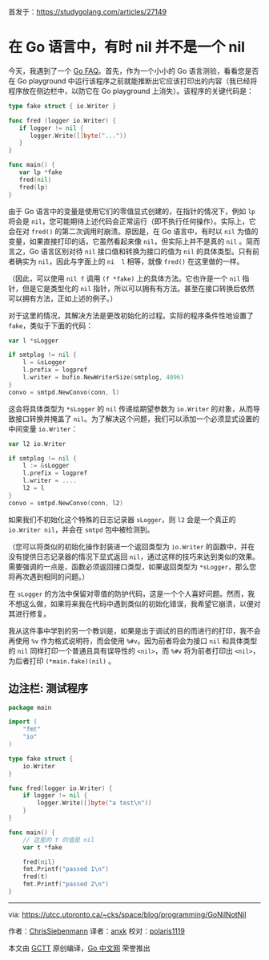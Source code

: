 首发于：https://studygolang.com/articles/27149

# 在 Go 语言中，有时 nil 并不是一个 nil

今天，我遇到了一个 [Go FAQ](http://golang.org/doc/faq#nil_error)。首先，作为一个小小的 Go 语言测验，看看您是否在 Go playground 中运行该程序之前就能推断出它应该打印出的内容（我已经将程序放在侧边栏中，以防它在 Go playground 上消失）。该程序的关键代码是：

```go
type fake struct { io.Writer }

func fred (logger io.Writer) {
   if logger != nil {
      logger.Write([]byte("..."))
   }
}

func main() {
   var lp *fake
   fred(nil)
   fred(lp)
}
```

由于 Go 语言中的变量是使用它们的零值显式创建的，在指针的情况下，例如 `lp` 将会是 `nil`，您可能期待上述代码会正常运行（即不执行任何操作）。实际上，它会在对 `fred()` 的第二次调用时崩溃。原因是，在 Go 语言中，有时以 `nil` 为值的变量，如果直接打印的话，它虽然看起来像 `nil`，但实际上并不是真的 `nil` 。简而言之，Go 语言区别对待 `nil` 接口值和转换为接口的值为 `nil` 的具体类型。只有前者确实为 `nil`，因此与字面上的 `ni ​​ l` 相等，就像 `fred()` 在这里做的一样。

（因此，可以使用 `nil f` 调用 `(f *fake)` 上的具体方法。它也许是一个 `nil` 指针，但是它是类型化的 `nil` 指针，所以可以拥有有方法。甚至在接口转换后依然可以拥有方法，正如上述的例子。）

对于这里的情况，其解决方法是更改​​初始化的过程。实际的程序条件性地设置了 `fake`，类似于下面的代码：

```go
var l *sLogger

if smtplog != nil {
    l = &sLogger
    l.prefix = logpref
    l.writer = bufio.NewWriterSize(smtplog, 4096)
}
convo = smtpd.NewConvo(conn, l)
```

这会将具体类型为 `*sLogger` 的 `nil` 传递给期望参数为 `io.Writer` 的对象，从而导致接口转换并掩盖了 `nil`。为了解决这个问题，我们可以添加一个必须显式设置的中间变量 `io.Writer`：

```go
var l2 io.Writer

if smtplog != nil {
    l := &sLogger
    l.prefix = logpref
    l.writer = ....
    l2 = l
}
convo = smtpd.NewConvo(conn, l2)

```

如果我们不初始化这个特殊的日志记录器 `sLogger`，则 `l2` 会是一个真正的 `io.Writer nil`，并会在 `smtpd` 包中被检测到。

（您可以将类似的初始化操作封装进一个返回类型为 `io.Writer` 的函数中，并在没有提供日志记录器的情况下显式返回 `nil`，通过这样的技巧来达到类似的效果。需要强调的一点是，函数必须返回接口类型，如果返回类型为 `*sLogger`，那么您将再次遇到相同的问题。）

在 `sLogger` 的方法中保留对零值的防护代码，这是一个个人喜好问题。然而，我不想这么做，如果将来我在代码中遇到类似的初始化错误，我希望它崩溃，以便对其进行修复。

我从这件事中学到的另一个教训是，如果是出于调试的目的而进行的打印，我不会再使用 `%v` 作为格式说明符，而会使用 `%#v`。因为前者将会为接口 `nil` 和具体类型的 `nil` 同样打印一个普通且具有误导性的 `<nil>`，而 `%#v` 将为前者打印出 `<nil>`，为后者打印 `(*main.fake)(nil)` 。

## 边注栏: 测试程序

```go
package main

import (
    "fmt"
    "io"
)

type fake struct {
    io.Writer
}

func fred(logger io.Writer) {
    if logger != nil {
        logger.Write([]byte("a test\n"))
    }
}

func main() {
    // 这里的 t 的值是 nil
    var t *fake

    fred(nil)
    fmt.Printf("passed 1\n")
    fred(t)
    fmt.Printf("passed 2\n")
}
```

---

via: https://utcc.utoronto.ca/~cks/space/blog/programming/GoNilNotNil

作者：[ChrisSiebenmann](https://utcc.utoronto.ca/~cks/space/People/ChrisSiebenmann)
译者：[anxk](https://github.com/anxk)
校对：[polaris1119](https://github.com/polaris1119)

本文由 [GCTT](https://github.com/studygolang/GCTT) 原创编译，[Go 中文网](https://studygolang.com/) 荣誉推出

